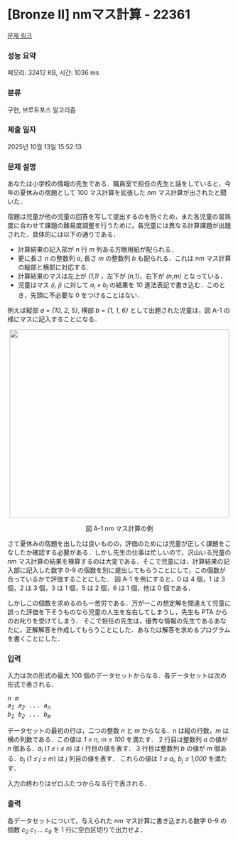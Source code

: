 # [Bronze II] nmマス計算 - 22361 

[문제 링크](https://www.acmicpc.net/problem/22361) 

### 성능 요약

메모리: 32412 KB, 시간: 1036 ms

### 분류

구현, 브루트포스 알고리즘

### 제출 일자

2025년 10월 13일 15:52:13

### 문제 설명

<p>あなたは小学校の情報の先生である．職員室で担任の先生と話をしていると，今年の夏休みの宿題として 100 マス計算を拡張した <i>nm</i> マス計算が出されたと聞いた．</p>

<p>宿題は児童が他の児童の回答を写して提出するのを防ぐため，また各児童の習熟度に合わせて課題の難易度調整を行うために，各児童には異なる計算課題が出題された．具体的には以下の通りである．</p>

<ul>
	<li>計算結果の記入部が <i>n</i> 行 <i>m</i> 列ある方眼用紙が配られる．</li>
	<li>更に長さ <i>n</i> の整数列 <i>a</i>, 長さ <i>m</i> の整数列 <i>b</i> も配られる．これは <i>nm</i> マス計算の縦部と横部に対応する．</li>
	<li>計算結果のマスは左上が <i>(1,1)</i> ，左下が <i>(n,1)</i>，右下が <i>(n,m)</i> となっている．</li>
	<li>児童はマス <i>(i, j)</i> に対して <i>a<sub>i</sub> × b<sub>j</sub></i> の結果を 10 進法表記で書き込む．このとき，先頭に不必要な 0 をつけることはない．</li>
</ul>

<p>例えば縦部 <i>a = {10, 2, 5}</i>, 横部 <i>b = {1, 1, 6}</i> として出題された児童は，図 A-1 の様にマスに記入することになる．</p>

<p style="text-align: center;"><img alt="" src="https://upload.acmicpc.net/95b8cd27-7005-4130-8a06-04bee0516d5c/-/preview/" style="width: 494px; height: 423px;"></p>

<center>図 A-1 <i>nm</i> マス計算の例</center>

<p>さて夏休みの宿題を出したは良いものの，評価のためには児童が正しく課題をこなしたか確認する必要がある．しかし先生の仕事は忙しいので，沢山いる児童の <i>nm</i> マス計算の結果を検算するのは大変である．そこで児童には，計算結果の記入部に記入した数字 0-9 の個数を別に提出してもらうことにして，この個数が合っているかで評価することにした． 図 A-1 を例にすると，0 は 4 個，1 は 3 個，2 は 3 個，3 は 1 個，5 は 2 個，6 は 1 個，他は 0 個である．</p>

<p>しかしこの個数を求めるのも一苦労である．万が一この想定解を間違えて児童に誤った評価を下そうものなら児童の人生を左右してしまうし，先生も PTA からのお叱りを受けてしまう． そこで担任の先生は，優秀な情報の先生であるあなたに，正解解答を作成してもらうことにした．あなたは解答を求めるプログラムを書くことにした．</p>

### 입력 

 <p>入力は次の形式の最大 100 個のデータセットからなる．各データセットは次の形式で表される．</p>

<pre><i>n</i> <i>m</i>
<i>a<sub>1</sub></i> <i>a<sub>2</sub></i> ... <i>a<sub>n</sub></i>
<i>b<sub>1</sub></i> <i>b<sub>2</sub></i> ... <i>b<sub>m</sub></i></pre>

<p>データセットの最初の行は，二つの整数 <i>n</i> と <i>m</i> からなる．<i>n</i> は縦の行数，<i>m</i> は横の列数である．この値は <i>1 ≤ n, m ≤ 100</i> を満たす． 2 行目は整数列 <i>a</i> の値が <i>n</i> 個ある．<i>a<sub>i</sub></i> (<i>1 ≤ i ≤ n</i>) は <i>i</i> 行目の値を表す． 3 行目は整数列 <i>b</i> の値が <i>m</i> 個ある．<i>b<sub>j</sub></i> (<i>1 ≤ j ≤ m</i>) は <i>j</i> 列目の値を表す． これらの値は <i>1 ≤ a<sub>i</sub>, b<sub>j</sub> ≤ 1,000</i> を満たす．</p>

<p>入力の終わりはゼロふたつからなる行で表される．</p>

### 출력 

 <p>各データセットについて，与えられた <i>nm</i> マス計算に書き込まれる数字 0–9 の個数 <i>c<sub>0</sub> c<sub>1</sub> ... c<sub>9</sub></i> を 1 行に空白区切りで出力せよ．</p>

